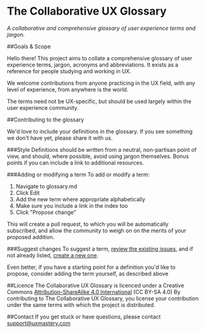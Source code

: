 # The Collaborative UX Glossary
*A collaborative and comprehensive glossary of user experience terms and jargon.*


##Goals & Scope

Hello there! This project aims to collate a comprehensive glossary of user experience terms, jargon, acronyms and abbreviations. It exists as a reference for people studying and working in UX.

We welcome contributions from anyone practicing in the UX field, with any level of experience, from anywhere is the world. 

The terms need not be UX-specific, but should be used largely within the user experience community.


##Contributing to the glossary

We'd love to include your definitions in the glossary. If you see something we don't have yet, please share it with us. 

###Style
Definitions should be written from a neutral, non-partisan point of view, and should, where possible, avoid using jargon themselves. Bonus points if you can include a link to additional resources.

###Adding or modifying a term
To add or modify a term:

1. Navigate to glossary.md
2. Click Edit
3. Add the new term where appropriate alphabetically
4. Make sure you include a link in the index too
5. Click "Propose change"

This will create a pull request, to which you will be automatically subscribed, and allow the community to weigh on on the merits of your proposed addition.

###Suggest changes 
To suggest a term, [review the existing issues](https://github.com/uxmastery/ux-glossary/issues), and if not already listed, [create a new one](https://github.com/uxmastery/ux-glossary/issues/new).

Even better, if you have a starting point for a definition you'd like to propose, consider adding the term yourself, as described above


##Licence
The Collaborative UX Glossary is licenced under a Creative Commons [Attribution-ShareAlike 4.0 International](http://creativecommons.org/licenses/by-sa/4.0/) (CC BY-SA 4.0) By contributing to The Collaborative UX Glossary, you license your contribution under the same terms with which the project is distributed.

##Contact
If you get stuck or have questions, please contact support@uxmastery.com
